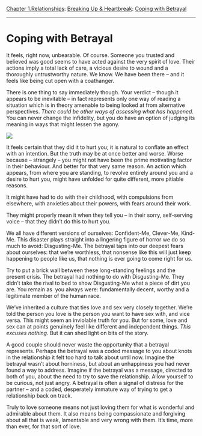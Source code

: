 [Chapter 1.Relationships](https://www.theschooloflife.com/thebookoflife/category/relationships/): [Breaking Up & Heartbreak](https://www.theschooloflife.com/thebookoflife/category/relationships/breaking-up-heartbreak/): [Coping with Betrayal](https://www.theschooloflife.com/thebookoflife/coping-with-betrayal/)

* * *

# Coping with Betrayal

It feels, right now, unbearable. Of course. Someone you trusted and believed was good seems to have acted against the very spirit of love. Their actions imply a total lack of care, a vicious desire to wound and a thoroughly untrustworthy nature. We know. We have been there – and it feels like being cut open with a coathanger.

There is one thing to say immediately though. Your verdict – though it appears to be inevitable – in fact represents only one way of reading a situation which is in theory amenable to being looked at from alternative perspectives. _There could be other ways of assessing what has happened._ You can never change the infidelity, but you do have an option of judging its meaning in ways that might lessen the agony.

![](https://www.theschooloflife.com/thebookoflife/wp-content/uploads/2017/11/woman-in-blue-madame-cezanne-822x1024.jpg)

It feels certain that they did it to hurt you; it is natural to conflate an effect with an intention. But the truth may be at once better and worse. Worse because – strangely – you might not have been the prime motivating factor in their behaviour. And better for that very same reason. An action which appears, from where you are standing, to revolve entirely around you and a desire to hurt you, might have unfolded for quite different, more pitiable reasons.

It might have had to do with their childhood, with compulsions from elsewhere, with anxieties about their powers, with fears around their work.

They might properly mean it when they tell you – in their sorry, self-serving voice – that they didn’t do this to hurt you.

We all have different versions of ourselves: Confident-Me, Clever-Me, Kind-Me. This disaster plays straight into a lingering figure of horror we do so much to avoid: Disgusting-Me. The betrayal taps into our deepest fears about ourselves: that we’re worthless, that nonsense like this will just keep happening to people like us, that nothing is ever going to come right for us.

Try to put a brick wall between these long-standing feelings and the present crisis. The betrayal had nothing to do with Disgusting-Me. They didn’t take the rival to bed to show Disgusting-Me what a piece of dirt you are. You remain as &nbsp;you always were: fundamentally decent, worthy and a legitimate member of the human race.

We’ve inherited a culture that ties love and sex very closely together. We’re told the person you love is the person you want to have sex with, and vice versa. This might seem an inviolable truth for you. But for some, love and sex can at points genuinely feel like different and independent things. _This excuses nothing_. But it can shed light on bits of the story.

A good couple should never waste the opportunity that a betrayal represents. Perhaps the betrayal was a coded message to you about knots in the relationship it felt too hard to talk about until now. Imagine the betrayal wasn’t about horniness, but about an unhappiness you had never found a way to address. Imagine if the betrayal was a message, directed to both of you, about the need to try to save the relationship. Allow yourself to be curious, not just angry. A betrayal is often a signal of distress for the partner – and a coded, desperately immature way of trying to get a relationship back on track.

Truly to love someone means not just loving them for what is wonderful and admirable about them. It also means being compassionate and forgiving about all that is weak, lamentable and very wrong with them. It’s time, more than ever, for that sort of love.
